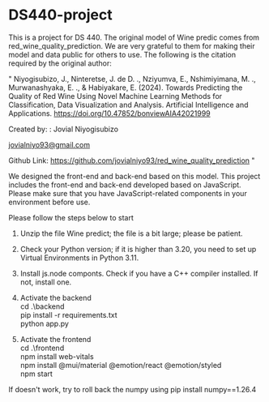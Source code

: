 # DS440-project
This is a project for DS 440. The original model of Wine predic comes from red_wine_quality_prediction.
We are very grateful to them for making their model and data public for others to use. The following is the citation required by the original author:   



    
"
Niyogisubizo, J., Ninteretse, J. de D. ., Nziyumva, E., Nshimiyimana, M. ., Murwanashyaka, E. ., & Habiyakare, E. (2024). Towards Predicting the Quality of Red Wine Using Novel Machine Learning Methods for Classification, Data Visualization and Analysis. Artificial Intelligence and Applications. https://doi.org/10.47852/bonviewAIA42021999

Created by: : Jovial Niyogisubizo

jovialniyo93@gmail.com
  
Github Link: https://github.com/jovialniyo93/red_wine_quality_prediction
"

    
  
We designed the front-end and back-end based on this model. This project includes the front-end and back-end developed based on JavaScript. Please make sure that you have JavaScript-related components in your environment before use.





Please follow the steps below to start  
1. Unzip the file Wine predict; the file is a bit large; please be patient.
2. Check your Python version; if it is higher than 3.20, you need to set up Virtual Environments in Python 3.11.
3. Install js.node componts. Check if you have a C++ compiler installed. If not, install one.
4. Activate the backend  
  cd .\backend\
    pip install -r requirements.txt  
    python app.py

5. Activate the frontend  
  cd .\frontend  
  npm install web-vitals  
  npm install @mui/material @emotion/react @emotion/styled  
  npm start  
   
    
    
    
       
If doesn't work, try to roll back the numpy using pip install numpy==1.26.4
